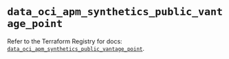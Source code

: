 # `data_oci_apm_synthetics_public_vantage_point`

Refer to the Terraform Registry for docs: [`data_oci_apm_synthetics_public_vantage_point`](https://registry.terraform.io/providers/hashicorp/oci/7.19.0/docs/data-sources/apm_synthetics_public_vantage_point).
